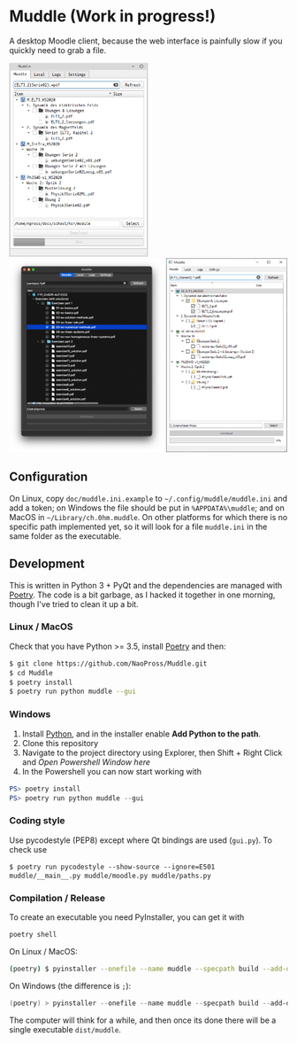 # Muddle (Work in progress!)
A desktop Moodle client, because the web interface is painfully slow if you quickly need to grab a file.

<div>
<img style="height: 350px;" src="doc/muddle_linux.png"/>
<img style="height: 350px;" src="doc/muddle_macos.png"/>
<img style="height: 350px;" src="doc/muddle_windows.png"/>
</div>

## Configuration
On Linux, copy `doc/muddle.ini.example` to `~/.config/muddle/muddle.ini` and add a token; on Windows the file should be put in `%APPDATA%\muddle`; and on MacOS in `~/Library/ch.0hm.muddle`.
On other platforms for which there is no specific path implemented yet, so it will look for a file `muddle.ini` in the same folder as the executable.

## Development
This is written in Python 3 + PyQt and the dependencies are managed with 
[Poetry](https://python-poetry.org/docs/#installation).
The code is a bit garbage, as I hacked it together in one morning, though I've tried to clean it up a bit.

### Linux / MacOS
Check that you have Python >= 3.5, install 
[Poetry](https://python-poetry.org/docs/#installation)
and then:
```bash
$ git clone https://github.com/NaoPross/Muddle.git
$ cd Muddle
$ poetry install
$ poetry run python muddle --gui
```

### Windows
1. Install [Python](https://www.python.org), and in the installer enable **Add Python to the path**.
2. Clone this repository
3. Navigate to the project directory using Explorer, then Shift + Right Click and *Open Powershell Window here*
4. In the Powershell you can now start working with
```powershell
PS> poetry install
PS> poetry run python muddle --gui
```

### Coding style
Use pycodestyle (PEP8) except where Qt bindings are used (`gui.py`). To check use
```
$ poetry run pycodestyle --show-source --ignore=E501 muddle/__main__.py muddle/moodle.py muddle/paths.py
```

### Compilation / Release
<!-- TODO: fix this, because it doesn't work (poetry bug, will be fixed by poetry bundle) -->
To create an executable you need PyInstaller, you can get it with
```bash
poetry shell
```
On Linux / MacOS:
```bash
(poetry) $ pyinstaller --onefile --name muddle --specpath build --add-data "muddle/muddle.ui:muddle/muddle.ui" muddle
```
On Windows (the difference is `;`):
```powershell
(poetry) > pyinstaller --onefile --name muddle --specpath build --add-data "muddle/muddle.ui;muddle/muddle.ui" muddle
```
The computer will think for a while, and then once its done there will be a single executable `dist/muddle`.
